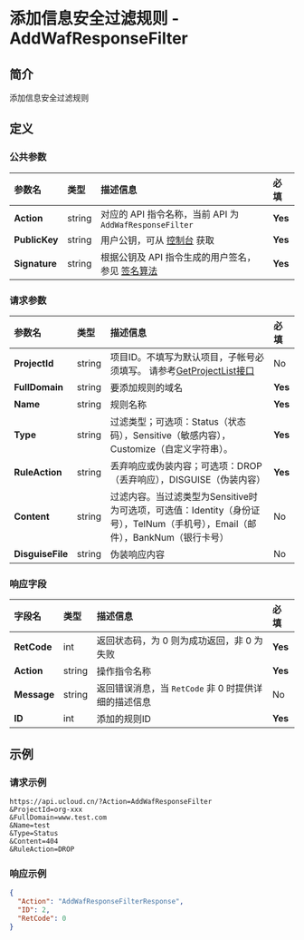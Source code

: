 # 添加信息安全过滤规则 - AddWafResponseFilter

## 简介

添加信息安全过滤规则









## 定义

### 公共参数

| 参数名 | 类型 | 描述信息 | 必填 |
|:---|:---|:---|:---|
| **Action**     | string  | 对应的 API 指令名称，当前 API 为 `AddWafResponseFilter`                        | **Yes** |
| **PublicKey**  | string  | 用户公钥，可从 [控制台](https://console.ucloud.cn/uapi/apikey) 获取                                             | **Yes** |
| **Signature**  | string  | 根据公钥及 API 指令生成的用户签名，参见 [签名算法](api/summary/signature.md)  | **Yes** |

### 请求参数

| 参数名 | 类型 | 描述信息 | 必填 |
|:---|:---|:---|:---|
| **ProjectId** | string | 项目ID。不填写为默认项目，子帐号必须填写。 请参考[GetProjectList接口](api/summary/get_project_list) |No|
| **FullDomain** | string | 要添加规则的域名 |**Yes**|
| **Name** | string | 规则名称 |**Yes**|
| **Type** | string | 过滤类型；可选项：Status（状态码），Sensitive（敏感内容），Customize（自定义字符串）。 |**Yes**|
| **RuleAction** | string | 丢弃响应或伪装内容；可选项：DROP（丢弃响应），DISGUISE（伪装内容） |**Yes**|
| **Content** | string | 过滤内容。当过滤类型为Sensitive时为可选项，可选值：Identity（身份证号），TelNum（手机号），Email（邮件），BankNum（银行卡号） |No|
| **DisguiseFile** | string | 伪装响应内容 |No|

### 响应字段

| 字段名 | 类型 | 描述信息 | 必填 |
|:---|:---|:---|:---|
| **RetCode** | int | 返回状态码，为 0 则为成功返回，非 0 为失败 |**Yes**|
| **Action** | string | 操作指令名称 |**Yes**|
| **Message** | string | 返回错误消息，当 `RetCode` 非 0 时提供详细的描述信息 |No|
| **ID** | int | 添加的规则ID |**Yes**|




## 示例

### 请求示例
    
```
https://api.ucloud.cn/?Action=AddWafResponseFilter
&ProjectId=org-xxx
&FullDomain=www.test.com
&Name=test
&Type=Status
&Content=404
&RuleAction=DROP
```

### 响应示例
    
```json
{
  "Action": "AddWafResponseFilterResponse",
  "ID": 2,
  "RetCode": 0
}
```





